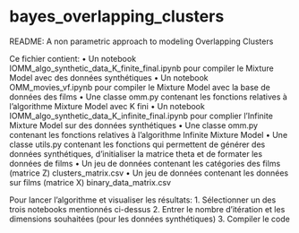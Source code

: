 # bayes_overlapping_clusters

README: A non parametric approach to modeling Overlapping Clusters

Ce fichier contient:
	•	Un notebook IOMM_algo_synthetic_data_K_finite_final.ipynb pour compiler le Mixture Model avec des données synthétiques
	•	Un notebook OMM_movies_vf.ipynb pour compiler le Mixture Model avec la base de données des films
	•	Une classe omm.py contenant les fonctions relatives à l’algorithme Mixture Model avec K fini
	•	Un notebook IOMM_algo_synthetic_data_K_infinite_final.ipynb pour complier l’Infinite Mixture Model sur des données synthétiques
	•	Une classe omm.py contenant les fonctions relatives à l’algorithme Infinite Mixture Model
	•	Une classe utils.py contenant les fonctions qui permettent de générer des données synthétiques, d’initialiser la matrice theta et de formater les données de films
	•	Un jeu de données contenant les catégories des films (matrice Z) clusters_matrix.csv
	•	Un jeu de données contenant les données sur films (matrice X) binary_data_matrix.csv

Pour lancer l’algorithme et visualiser les résultats:
	1.	Sélectionner un des trois notebooks mentionnés ci-dessus
	2.	Entrer le nombre d’itération et les dimensions souhaitées (pour les données synthétiques)
	3.	Compiler le code
